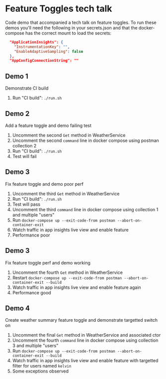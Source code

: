 # Feature Toggles tech talk

Code demo that accompanied a tech talk on feature toggles. To run these demos you'll need the following in your secrets.json and that the docker-compose has the correct mount to load the secrets:
```json
  "ApplicationInsights": {
    "InstrumentationKey": "",
    "EnableAdaptiveSampling": false
  },
  "AppConfigConnectionString": ""

```

## Demo 1

Demonstrate CI build

1. Run "CI build": `./run.sh`

## Demo 2

Add a feature toggle and demo failing test

1. Uncomment the second `Get` method in WeatherService
1. Uncomment the second `command` line in docker compose using postman collection 2
1. Run "CI build": `./run.sh`
1. Test will fail

## Demo 3

Fix feature toggle and demo poor perf

1. Uncomment the third `Get` method in WeatherService
1. Run "CI build": `./run.sh`
1. Test will pass
1. Uncomment the third `command` line in docker compose using collection 1 and multiple "users"
1. Run `docker-compose up --exit-code-from postman --abort-on-container-exit`
1. Watch traffic in app insights live view and enable feature
1. Performance poor

## Demo 3

Fix feature toggle perf and demo working

1. Uncomment the fourth `Get` method in WeatherService
1. Restart `docker-compose up --exit-code-from postman --abort-on-container-exit --build`
1. Watch traffic in app insights live view and enable feature again
1. Performance good

## Demo 4

Create weather summary feature toggle and demonstrate targetted switch on

1. Uncomment the final `Get` method in WeatherService and associated ctor
1. Uncomment the fourth `command` line in docker compose using collection 3 and multiple "users"
1. Run `docker-compose up --exit-code-from postman --abort-on-container-exit --build`
1. Watch traffic in app insights live view and enable feature with targetted filter for users named `kelvin`
1. Some exceptions observed



